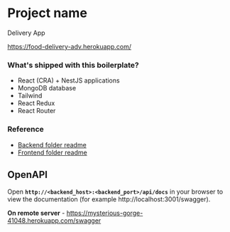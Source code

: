 # Project name

Delivery App

https://food-delivery-adv.herokuapp.com/

### What's shipped with this boilerplate?

- React (CRA) + NestJS applications
- MongoDB database
- Tailwind
- React Redux
- React Router

### Reference

- [Backend folder readme](./server/README.md)
- [Frontend folder readme](./client/README.md)

## OpenAPI

Open **`http://<backend_host>:<backend_port>/api/docs`** in your browser to view the documentation
(for example http://localhost:3001/swagger).

**On remote server** - https://mysterious-gorge-41048.herokuapp.com/swagger

